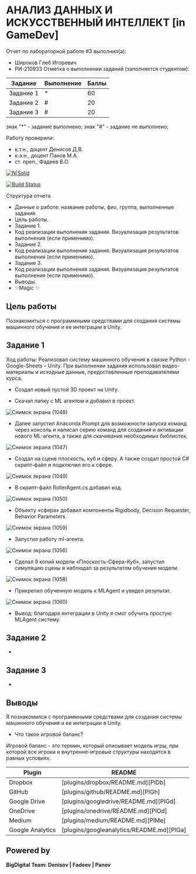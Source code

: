# АНАЛИЗ ДАННЫХ И ИСКУССТВЕННЫЙ ИНТЕЛЛЕКТ [in GameDev]
Отчет по лабораторной работе #3 выполнил(а):
- Широков Глеб Игоревич
- РИ-210933
Отметка о выполнении заданий (заполняется студентом):

| Задание | Выполнение | Баллы |
| ------ | ------ | ------ |
| Задание 1 | * | 60 |
| Задание 2 | # | 20 |
| Задание 3 | # | 20 |

знак "*" - задание выполнено; знак "#" - задание не выполнено;

Работу проверили:
- к.т.н., доцент Денисов Д.В.
- к.э.н., доцент Панов М.А.
- ст. преп., Фадеев В.О.

[![N|Solid](https://cldup.com/dTxpPi9lDf.thumb.png)](https://nodesource.com/products/nsolid)

[![Build Status](https://travis-ci.org/joemccann/dillinger.svg?branch=master)](https://travis-ci.org/joemccann/dillinger)

Структура отчета

- Данные о работе: название работы, фио, группа, выполненные задания.
- Цель работы.
- Задание 1.
- Код реализации выполнения задания. Визуализация результатов выполнения (если применимо).
- Задание 2.
- Код реализации выполнения задания. Визуализация результатов выполнения (если применимо).
- Задание 3.
- Код реализации выполнения задания. Визуализация результатов выполнения (если применимо).
- Выводы.
- ✨Magic ✨

## Цель работы
Познакомиться с программными средствами для создания системы машинного обучения и ее интеграции в Unity.

## Задание 1
Ход работы:
Реализовал систему машинного обучения в связке Python - Google-Sheets – Unity. При выполнении задания использовал видео-материалы и исходные данные, предоставленные преподавателями курса.

- Создал новый пустой 3D проект на Unity.

- Скачал папку с ML агентом и добавил в проект.

![Снимок экрана (1048)](https://user-images.githubusercontent.com/80561050/201183505-20b7e03e-5ce5-47b8-a8fc-0010ac399647.png)

- Далее запустил Anaconda Prompt для возможности запуска команд через консоль и написал серию команд для создания и активации нового ML-агента, а также для скачивания необходимых библиотек.

![Снимок экрана (1047)](https://user-images.githubusercontent.com/80561050/201184179-45a71518-3187-4267-beed-d47e172cf0bb.png)

- Создал на сцене плоскость, куб и сферу. А также создал простой C# скрипт-файл и подключил его к сфере.

![Снимок экрана (1049)](https://user-images.githubusercontent.com/80561050/201183167-309dba3f-4545-48ca-9ff8-ec4e1085876e.png)

- В скрипт-файл RollerAgent.cs добавил код.

![Снимок экрана (1050)](https://user-images.githubusercontent.com/80561050/201184661-df2c124e-718a-4e73-bab5-03b62343c09c.png)

- Объекту «сфера» добавил компоненты Rigidbody, Decision Requester, Behavior Parameters.

![Снимок экрана (1059)](https://user-images.githubusercontent.com/80561050/201186832-5240c434-49bf-4b13-8ed8-96d905b6c97c.png)

- Запустил работу ml-агента.

![Снимок экрана (1056)](https://user-images.githubusercontent.com/80561050/201189766-4ee90d65-8d52-4677-be55-5cfc722d1878.png)

- Сделал 9 копий модели «Плоскость-Сфера-Куб», запустил симуляцию сцены и наблюдал за результатом обучения модели.

![Снимок экрана (1058)](https://user-images.githubusercontent.com/80561050/201190011-db7caa90-2ffb-463f-81c8-a39d3f1c7938.png)

- Прикрепил обученную модель к MLAgent и увидел результат.

![Снимок экрана (1060)](https://user-images.githubusercontent.com/80561050/201194411-aa59dba6-1f7a-4a08-a1f5-1ca94c53628f.png)

- Вывод: благодаря интеграции в Unity я смог обучить простую MLAgent систему.

## Задание 2

-

## Задание 3

-

## Выводы

Я познакомился с программными средствами для создания системы машинного обучения и ее интеграции в Unity.


- Что такое игровой баланс?

Игровой баланс - это термин, который описывает модель игры, при которой все игроки и внутренне-игровые структуры находятся в равных условиях.


| Plugin | README |
| ------ | ------ |
| Dropbox | [plugins/dropbox/README.md][PlDb] |
| GitHub | [plugins/github/README.md][PlGh] |
| Google Drive | [plugins/googledrive/README.md][PlGd] |
| OneDrive | [plugins/onedrive/README.md][PlOd] |
| Medium | [plugins/medium/README.md][PlMe] |
| Google Analytics | [plugins/googleanalytics/README.md][PlGa] |

## Powered by

**BigDigital Team: Denisov | Fadeev | Panov**
